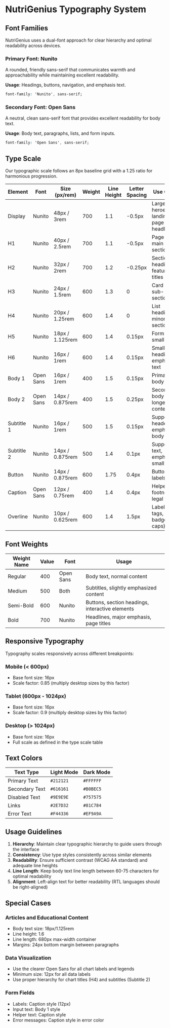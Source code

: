# NutriGenius Typography System

## Font Families

NutriGenius uses a dual-font approach for clear hierarchy and optimal readability across devices.

### Primary Font: Nunito

A rounded, friendly sans-serif that communicates warmth and approachability while maintaining excellent readability.

**Usage**: Headings, buttons, navigation, and emphasis text.

```css
font-family: 'Nunito', sans-serif;
```

### Secondary Font: Open Sans

A neutral, clean sans-serif font that provides excellent readability for body text.

**Usage**: Body text, paragraphs, lists, and form inputs.

```css
font-family: 'Open Sans', sans-serif;
```

## Type Scale

Our typographic scale follows an 8px baseline grid with a 1.25 ratio for harmonious progression.

| Element | Font | Size (px/rem) | Weight | Line Height | Letter Spacing | Use Cases |
|---------|------|---------------|--------|-------------|----------------|-----------|
| Display | Nunito | 48px / 3rem | 700 | 1.1 | -0.5px | Large heroes, landing page headlines |
| H1 | Nunito | 40px / 2.5rem | 700 | 1.1 | -0.5px | Page titles, main sections |
| H2 | Nunito | 32px / 2rem | 700 | 1.2 | -0.25px | Section headings, feature titles |
| H3 | Nunito | 24px / 1.5rem | 600 | 1.3 | 0 | Card titles, sub-sections |
| H4 | Nunito | 20px / 1.25rem | 600 | 1.4 | 0 | List headings, minor sections |
| H5 | Nunito | 18px / 1.125rem | 600 | 1.4 | 0.15px | Form labels, small titles |
| H6 | Nunito | 16px / 1rem | 600 | 1.4 | 0.15px | Small headings, emphasized text |
| Body 1 | Open Sans | 16px / 1rem | 400 | 1.5 | 0.15px | Primary body text |
| Body 2 | Open Sans | 14px / 0.875rem | 400 | 1.5 | 0.25px | Secondary body text, longer form content |
| Subtitle 1 | Nunito | 16px / 1rem | 500 | 1.5 | 0.15px | Supporting headers, emphasized body |
| Subtitle 2 | Nunito | 14px / 0.875rem | 500 | 1.4 | 0.1px | Supporting text, emphasized small text |
| Button | Nunito | 14px / 0.875rem | 600 | 1.75 | 0.4px | Button labels |
| Caption | Open Sans | 12px / 0.75rem | 400 | 1.4 | 0.4px | Helper text, footnotes, legal text |
| Overline | Nunito | 10px / 0.625rem | 600 | 1.4 | 1.5px | Labels, tags, badges (all caps) |

## Font Weights

| Weight Name | Value | Font | Usage |
|-------------|-------|------|-------|
| Regular | 400 | Open Sans | Body text, normal content |
| Medium | 500 | Both | Subtitles, slightly emphasized content |
| Semi-Bold | 600 | Nunito | Buttons, section headings, interactive elements |
| Bold | 700 | Nunito | Headlines, major emphasis, page titles |

## Responsive Typography

Typography scales responsively across different breakpoints:

### Mobile (< 600px)
- Base font size: 16px
- Scale factor: 0.85 (multiply desktop sizes by this factor)

### Tablet (600px - 1024px)
- Base font size: 16px
- Scale factor: 0.9 (multiply desktop sizes by this factor)

### Desktop (> 1024px)
- Base font size: 16px
- Full scale as defined in the type scale table

## Text Colors

| Text Type | Light Mode | Dark Mode |
|-----------|------------|-----------|
| Primary Text | `#212121` | `#FFFFFF` |
| Secondary Text | `#616161` | `#B0BEC5` |
| Disabled Text | `#9E9E9E` | `#757575` |
| Links | `#2E7D32` | `#81C784` |
| Error Text | `#F44336` | `#EF9A9A` |

## Usage Guidelines

1. **Hierarchy**: Maintain clear typographic hierarchy to guide users through the interface
2. **Consistency**: Use type styles consistently across similar elements
3. **Readability**: Ensure sufficient contrast (WCAG AA standard) and adequate line heights
4. **Line Length**: Keep body text line length between 60-75 characters for optimal readability
5. **Alignment**: Left-align text for better readability (RTL languages should be right-aligned)

## Special Cases

### Articles and Educational Content
- Body text size: 18px/1.125rem
- Line height: 1.6
- Line length: 680px max-width container
- Margins: 24px bottom margin between paragraphs

### Data Visualization
- Use the clearer Open Sans for all chart labels and legends
- Minimum size: 12px for all data labels
- Use proper hierarchy for chart titles (H4) and subtitles (Subtitle 2)

### Form Fields
- Labels: Caption style (12px)
- Input text: Body 1 style
- Helper text: Caption style
- Error messages: Caption style in error color 